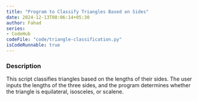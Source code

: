 ```yaml
---
title: "Program to Classify Triangles Based on Sides"
date: 2024-12-13T08:06:14+05:30
author: Fahad
series:
- CodeHub
codeFile: "code/triangle-classification.py"
isCodeRunnable: true
---
```


### Description
This script classifies triangles based on the lengths of their sides. The user inputs the lengths of the three sides, and the program determines whether the triangle is equilateral, isosceles, or scalene.

